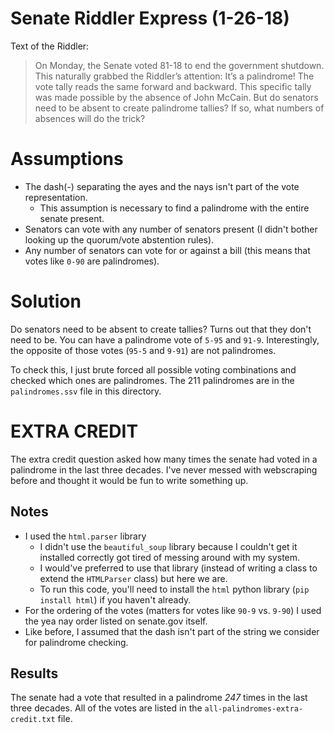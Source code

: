 # Senate Riddler Express (1-26-18)

Text of the Riddler:

> On Monday, the Senate voted 81-18 to end the government shutdown. This
> naturally grabbed the Riddler’s attention: It’s a palindrome! The vote tally
> reads the same forward and backward. This specific tally was made possible by
> the absence of John McCain. But do senators need to be absent to create
> palindrome tallies? If so, what numbers of absences will do the trick?

# Assumptions

* The dash(-) separating the ayes and the nays isn't part of the vote
  representation.
  * This assumption is necessary to find a palindrome with the entire senate
    present.
* Senators can vote with any number of senators present (I didn't bother looking
  up the quorum/vote abstention rules).
* Any number of senators can vote for or against a bill (this means that votes
  like `0-90` are palindromes).

# Solution

Do senators need to be absent to create tallies? Turns out that they don't need
to be. You can have a palindrome vote of `5-95` and `91-9`. Interestingly, the
opposite of those votes (`95-5` and `9-91`) are not palindromes.

To check this, I just brute forced all possible voting combinations and checked
which ones are palindromes. The 211 palindromes are in the `palindromes.ssv`
file in this directory.

# EXTRA CREDIT
The extra credit question asked how many times the senate had voted in a
palindrome in the last three decades. I've never messed  with webscraping before
and thought it would be fun to write something up.

## Notes
* I used the `html.parser` library
  * I didn't use the `beautiful_soup` library because I couldn't get it
    installed correctly got tired of messing around with my system.
  * I would've preferred to use that library (instead of writing a class to
    extend the `HTMLParser` class) but here we are.
  * To run this code, you'll need to install the `html` python library (`pip
    install html`) if you haven't already.
* For the ordering of the votes (matters for votes like `90-9` vs. `9-90`) I
  used the yea nay order listed on senate.gov itself.
* Like before, I assumed that the dash isn't part of the string we consider for
  palindrome checking.

## Results
The senate had a vote that resulted in a palindrome *247* times in the last
three decades. All of the votes are listed in the `all-palindromes-extra-credit.txt` file.
